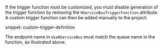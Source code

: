 If the trigger function must be customized, you must disable generation of the trigger function by removing the `NServiceBusTriggerFunction` attribute. A custom trigger function can then be added manually to the project:

snippet: custom-trigger-definition

The endpoint name in `UseNServiceBus` must match the queue name in the function, as illustrated above.
